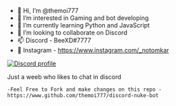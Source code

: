 - 👋 Hi, I’m @themoi777
- 👀 I’m interested in Gaming and bot developing
- 🌱 I’m currently learning Python and JavaScript 
- 💞️ I’m looking to collaborate on Discord
- 📫 Discord - BeeXD#7777 
- 🌝 Instagram - https://www.instagram.com/_notomkar

[![Discord profile](https://discord.c99.nl/widget/theme-3/852751562677157920.png)](https://discord.com/users/852751562677157920)


Just a weeb who likes to chat in discord

    -Feel Free to Fork and make changes on this repo - https://www.github.com/themoi777/discord-nuke-bot
<!---
themoi777/themoi777 is a ✨ special ✨ repository because its `README.md` (this file) appears on your GitHub profile.
You can click the Preview link to take a look at your changes.
--->
